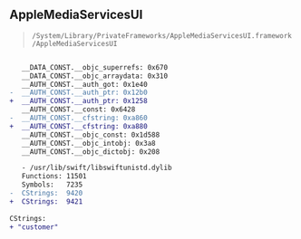## AppleMediaServicesUI

> `/System/Library/PrivateFrameworks/AppleMediaServicesUI.framework/AppleMediaServicesUI`

```diff

   __DATA_CONST.__objc_superrefs: 0x670
   __DATA_CONST.__objc_arraydata: 0x310
   __AUTH_CONST.__auth_got: 0x1e40
-  __AUTH_CONST.__auth_ptr: 0x12b0
+  __AUTH_CONST.__auth_ptr: 0x1258
   __AUTH_CONST.__const: 0x6428
-  __AUTH_CONST.__cfstring: 0xa860
+  __AUTH_CONST.__cfstring: 0xa880
   __AUTH_CONST.__objc_const: 0x1d588
   __AUTH_CONST.__objc_intobj: 0x3a8
   __AUTH_CONST.__objc_dictobj: 0x208

   - /usr/lib/swift/libswiftunistd.dylib
   Functions: 11501
   Symbols:   7235
-  CStrings:  9420
+  CStrings:  9421
 
CStrings:
+ "customer"

```
